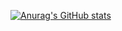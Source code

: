 [![Anurag's GitHub stats](https://github-readme-stats.vercel.app/api?username=ThibaudAV)](https://github.com/anuraghazra/github-readme-stats)
